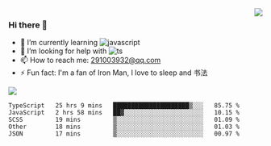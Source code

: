 <img align='right' src='https://github-readme-stats.vercel.app/api?username=niaogege&show_icons=true&theme=radical'/>

### Hi there 👋

- 🌱 I’m currently learning ![javascript](https://img.shields.io/badge/javacript-learn-orange)
- 🤔 I’m looking for help with ![ts](https://img.shields.io/badge/ts-learn-yellow)
- 📫 How to reach me: 291003932@qq.com
- ⚡ Fun fact:  I'm a fan of Iron Man, I love to sleep and 书法

![](https://github-readme-stats.vercel.app/api/top-langs/?username=niaogege&layout=compact)

<!--START_SECTION:waka-->
```text
TypeScript   25 hrs 9 mins   █████████████████████▒░░░   85.75 % 
JavaScript   2 hrs 58 mins   ██▓░░░░░░░░░░░░░░░░░░░░░░   10.15 % 
SCSS         19 mins         ▒░░░░░░░░░░░░░░░░░░░░░░░░   01.09 % 
Other        18 mins         ▒░░░░░░░░░░░░░░░░░░░░░░░░   01.03 % 
JSON         17 mins         ▒░░░░░░░░░░░░░░░░░░░░░░░░   00.97 % 
```
<!--END_SECTION:waka-->
